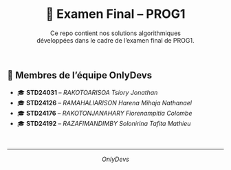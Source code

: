 <h1 align="center">📘 Examen Final – PROG1</h1>

<p align="center">
  Ce repo contient nos solutions algorithmiques<br>
  développées dans le cadre de l’examen final de  PROG1.
</p>

<br>

## 👥 Membres de l’équipe OnlyDevs

- 🎓 **STD24031** – *RAKOTOARISOA Tsiory Jonathan*  
- 🎓 **STD24126** – *RAMAHALIARISON Harena Mihaja Nathanael*  
- 🎓 **STD24176** – *RAKOTONJANAHARY Fiorenampitia Colombe*  
- 🎓 **STD24192** – *RAZAFIMANDIMBY Solonirina Tafita Mathieu*  

<br>

---

<p align="center"><i>OnlyDevs</i></p>
